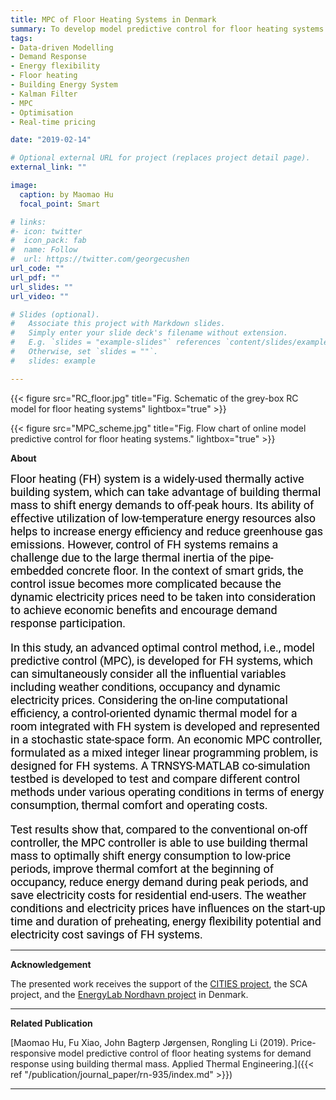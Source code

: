 ```yaml
---
title: MPC of Floor Heating Systems in Denmark
summary: To develop model predictive control for floor heating systems to provide energy flexibiltiy. The proposed MPC can simultaneously consider all the influential variables including weather conditions, occupancy and dynamic electricity prices.
tags:
- Data-driven Modelling 
- Demand Response
- Energy flexibility 
- Floor heating
- Building Energy System
- Kalman Filter
- MPC 
- Optimisation
- Real-time pricing

date: "2019-02-14"

# Optional external URL for project (replaces project detail page).
external_link: ""

image:
  caption: by Maomao Hu
  focal_point: Smart

# links:
#- icon: twitter
#  icon_pack: fab
#  name: Follow
#  url: https://twitter.com/georgecushen
url_code: ""
url_pdf: ""
url_slides: ""
url_video: ""

# Slides (optional).
#   Associate this project with Markdown slides.
#   Simply enter your slide deck's filename without extension.
#   E.g. `slides = "example-slides"` references `content/slides/example-slides.md`.
#   Otherwise, set `slides = ""`.
#   slides: example

---
```


{{< figure src="RC_floor.jpg" title="Fig. Schematic of the grey-box RC model for floor heating systems" lightbox="true" >}}

{{< figure src="MPC_scheme.jpg" title="Fig. Flow chart of online model predictive control for floor heating systems." lightbox="true" >}}

**About**

<font face="Roboto" color="black" size="4"> Floor heating (FH) system is a widely-used thermally active building system, which can take advantage of building thermal mass to shift energy demands to off-peak hours. Its ability of effective  utilization of low-temperature energy resources also helps to increase energy efficiency and reduce greenhouse gas emissions. However, control of FH systems remains a challenge due to the large thermal inertia of the pipe-embedded concrete floor. In the context of smart grids, the control issue becomes more complicated because the dynamic electricity prices need to be taken into consideration to achieve economic benefits and encourage demand response participation. 

In this study, an advanced optimal control method, i.e., model predictive control (MPC), is developed for FH systems, which can simultaneously consider all the influential variables including weather conditions, occupancy and dynamic electricity prices. Considering the on-line computational efficiency, a control-oriented dynamic thermal model for a room integrated with FH system is developed and represented in a stochastic state-space form. An economic MPC controller, formulated as a mixed integer linear programming problem, is designed for FH systems. A TRNSYS-MATLAB co-simulation testbed is developed to test and compare different control methods under various operating conditions in terms of energy consumption, thermal comfort and operating costs. 

Test results show that, compared to the conventional on-off controller, the MPC controller is able to use building thermal mass to optimally shift energy consumption to low-price periods, improve thermal comfort at the beginning of occupancy, reduce energy demand during peak periods, and save electricity costs for residential end-users. The weather conditions and electricity prices have influences on the start-up time and duration of preheating, energy flexibility potential and electricity cost savings of FH systems. </font>

---

**Acknowledgement**

The presented work receives the support of the [CITIES project](http://smart-cities-centre.org/), the SCA project, and the [EnergyLab Nordhavn project](http://www.energylabnordhavn.com/) in Denmark. 

---

**Related Publication**

[Maomao Hu, Fu Xiao, John Bagterp Jørgensen, Rongling Li (2019). Price-responsive model predictive control of floor heating systems for demand response using building thermal mass. Applied Thermal Engineering.]({{< ref "/publication/journal_paper/rn-935/index.md" >}})

---

